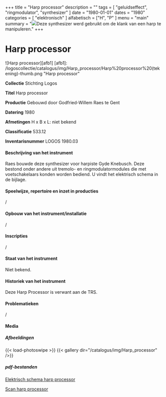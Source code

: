 ﻿+++
title = "Harp processor"
description = ""
tags = [ "geluidseffect", "ringmodulator", "synthesizer"
]
date = "1980-01-01"
dates = "1980"
categories = [
    "elektronisch"
]
alfabetisch = ["H", "P"
]
menu = "main"
summary = "<a href='/logoscollectie/catalogus/1980/harp_processors'><img src='/logoscollectie/catalogus/img/Harp_processor/Harp%20processor%20(tekening)-thumb.png'></a>Deze synthesizer werd gebruikt om de klank van een harp te manipuleren."
+++

# Harp processor

![Harp processor][afb1]
[afb1]: /logoscollectie/catalogus/img/Harp_processor/Harp%20processor%20(tekening)-thumb.png "Harp processor"

**Collectie**
Stichting Logos

**Titel**
Harp processor

**Productie**
Gebouwd door Godfried-Willem Raes te Gent

**Datering**
1980

**Afmetingen**
H x B x L: niet bekend

**Classificatie**
533.12

**Inventarisnummer**
LOGOS 1980.03

#### Beschrijving van het instrument
Raes bouwde deze synthesizer voor harpiste Gyde Knebusch. Deze bestond onder andere uit tremolo- en ringmodulatormodules die met voetschakelaars konden worden bediend. U vindt het elektrisch schema in de bijlage.

#### Speelwijze, repertoire en inzet in producties
/

#### Opbouw van het instrument/installatie
/

#### Inscripties
/

#### Staat van het instrument
Niet bekend.

#### Historiek van het instrument
Deze Harp Processor is verwant aan de TRS.

#### Problematieken
/

#### Media
##### Afbeeldingen
{{< load-photoswipe >}}
{{< gallery dir="/catalogus/img/Harp_processor" />}}

##### pdf-bestanden
[Elektrisch schema harp processor](/logoscollectie/catalogus/pdf/Harp_processor/Elektrisch%20schema%20harp%20processor.pdf)

[Scan harp processor](/logoscollectie/catalogus/pdf/Harp_processor/Scan%20harp%20processor.pdf)

